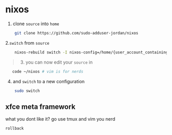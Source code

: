 # nixos 

1. clone `source` into `home`

```sh
    git clone https://github.com/sudo-adduser-jordan/nixos
```
2.`switch` from `source`

```sh
    nixos-rebuild switch -I nixos-config=/home/{user_account_containing source}/nixos/configuration.nix
```

> 3. you can now edit your `source` in 

```sh
   code ~/nixos # vim is for nerds
```

4. and `switch` to a new configuration

```sh
    sudo switch
```

## xfce meta framework

what you dont like it? go use tmux and vim you nerd
```sh
rollback
```


